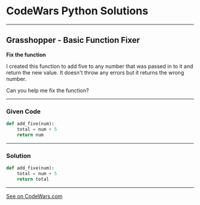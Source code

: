 # CodeWars Python Solutions

---

## Grasshopper - Basic Function Fixer

**Fix the function**

I created this function to add five to any number that was passed in to it and return the new value. It doesn't throw any errors but it returns the wrong number.

Can you help me fix the function?


---

### Given Code


```python
def add_five(num):
    total = num + 5
    return num
```

---

### Solution


```python
def add_five(num):
    total = num + 5
    return total
```


---


[See on CodeWars.com](https://www.codewars.com/kata/56200d610758762fb0000002/)
